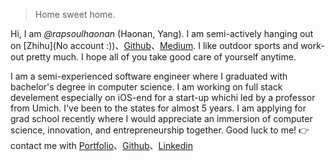 > Home sweet home.


Hi, I am *@rapsoulhaonan* (Haonan, Yang). I am semi-actively hanging out on [Zhihu](No account :))、[Github](http://github.com/rapsoulhaonan)、[Medium](https://medium.com/@rapsoulhaonan). I like outdoor sports and work-out pretty much. I hope all of you take good care of yourself anytime.

I am a semi-experienced software engineer where I graduated with bachelor's degree in computer science. I am working on full stack develement especially on iOS-end for a start-up whichi led by a professor from Umich. I've been to the states for almost 5 years. I am applying for grad school recently where I would appreciate an immersion of computer science, innovation, and entrepreneurship together. Good luck to me! 👉 contact me with [Portfolio](/portfolio)、[Github](http://github.com/rapsoulhaonan)、[Linkedin](https://www.linkedin.com/in/haonan-yang-1a908056/)
